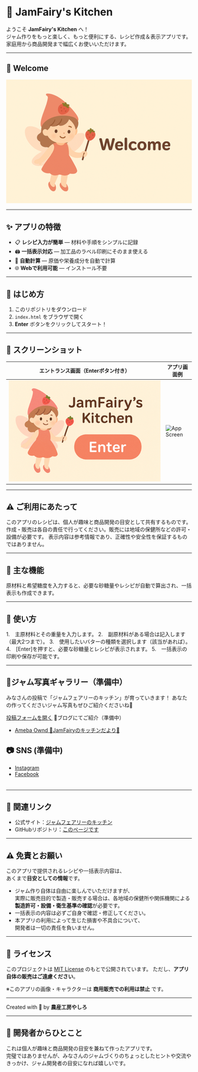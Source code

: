 # 🍓 JamFairy's Kitchen

ようこそ **JamFairy's Kitchen** へ！  
ジャム作りをもっと楽しく、もっと便利にする、レシピ作成＆表示アプリです。  
家庭用から商品開発まで幅広くお使いいただけます。

---

## 🌸 Welcome
![Welcome Image](jamapp_welcome.png)

---

## ✨ アプリの特徴
- 📋 **レシピ入力が簡単** — 材料や手順をシンプルに記録
- 🖨️ **一括表示対応** — 加工品のラベル印刷にそのまま使える
- 🧮 **自動計算** — 原価や栄養成分を自動で計算
- 🌐 **Webで利用可能** — インストール不要

---

## 🚀 はじめ方
1. このリポジトリをダウンロード
2. `index.html` をブラウザで開く
3. **Enter** ボタンをクリックしてスタート！

---

## 📸 スクリーンショット
| エントランス画面（Enterボタン付き） | アプリ画面例 |
| ----------------------------------- | ------------ |
| ![Enter Screen](jamapp_enter.png)   | ![App Screen](screenshot_app.png) |

---


## ⚠️ ご利用にあたって
このアプリのレシピは、個人が趣味と商品開発の目安として共有するものです。
作成・販売は各自の責任で行ってください。販売には地域の保健所などの許可・設備が必要です。
表示内容は参考情報であり、正確性や安全性を保証するものではありません。


---

## 🍓 主な機能
原材料と希望糖度を入力すると、必要な砂糖量やレシピが自動で算出され、一括表示も作成できます。

---

## 🍯 使い方
1.　主原材料とその重量を入力します。
2.　副原材料がある場合は記入します（最大2つまで）。
3.　使用したいバターの種類を選択します（該当があれば）。
4.　[Enter]を押すと、必要な砂糖量とレシピが表示されます。
5.　一括表示の印刷や保存が可能です。


---

## 📸ジャム写真ギャラリー（準備中）
みなさんの投稿で「ジャムフェアリーのキッチン」が育っていきます！
あなたの作ってくださいジャム写真もぜひご紹介くださいね🍓

[投稿フォームを開く](https://docs.google.com/forms/d/e/1FAIpQLSdvMd0DAfKE_jHLGf7pVx5tp504A1ZoMv5VDRLWbH202tfh4Q/viewform?usp=dialog)
📝ブログにてご紹介（準備中）
 - [Ameba Ownd 🍓JamFairyのキッチンだより🍓](https://jamfairy-recipeapp.amebaownd.com/pages/9143072/blog)



## 📷 SNS (準備中)
- [Instagram](https://www.instagram.com/jamfairys.kitchen)  
- [Facebook](https://www.facebook.com/profile.php?id=61578879908661)  
　

---

## 🔗 関連リンク

- 公式サイト：[ジャムフェアリーのキッチン](https://jamfairy-recipeapp.amebaownd.com/)
- GitHubリポジトリ：[このページです](https://github.com/kaori-846/jam-recipe-app)


---


## ⚠️ 免責とお願い
このアプリで提供されるレシピや一括表示内容は、  
あくまで**目安としての情報**です。  

- ジャム作り自体は自由に楽しんでいただけますが、  
  実際に販売目的で製造・販売する場合は、各地域の保健所や関係機関による  
  **製造許可・設備・衛生基準の確認**が必要です。  
- 一括表示の内容は必ずご自身で確認・修正してください。  
- 本アプリの利用によって生じた損害や不具合について、  
  開発者は一切の責任を負いません。  

---

## 📜 ライセンス
このプロジェクトは [MIT License](LICENSE) のもとで公開されています。
ただし、**アプリ自体の販売はご遠慮ください**。

※このアプリの画像・キャラクターは **商用販売での利用は禁止** です。  

---
Created with 💖 by **農産工房やしろ**

---


## 💌 開発者からひとこと
これは個人が趣味と商品開発の目安を兼ねて作ったアプリです。  
完璧ではありませんが、みなさんのジャムづくりのちょっとしたヒントや交流やきっかけ、ジャム開発者の目安になれば嬉しいです。
